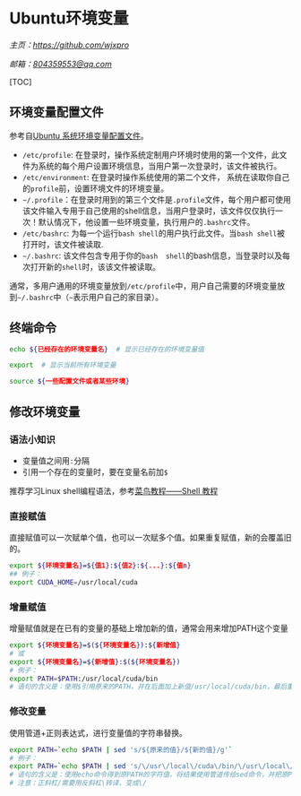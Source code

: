 # **Ubuntu环境变量**
*主页：https://github.com/wjxpro*

*邮箱：804359553@qq.com*

[TOC]

## 环境变量配置文件
参考自[Ubuntu 系统环境变量配置文件](https://blog.csdn.net/chan70707/article/details/81636327)。
+ `/etc/profile`: 在登录时，操作系统定制用户环境时使用的第一个文件，此文件为系统的每个用户设置环境信息，当用户第一次登录时，该文件被执行。
+ `/etc/environment`: 在登录时操作系统使用的第二个文件， 系统在读取你自己的`profile`前，设置环境文件的环境变量。
+ `~/.profile`：在登录时用到的第三个文件是`.profile`文件，每个用户都可使用该文件输入专用于自己使用的shell信息，当用户登录时，该文件仅仅执行一次！默认情况下，他设置一些环境变量，执行用户的`.bashrc`文件。
+ `/etc/bashrc`: 为每一个运行`bash shell`的用户执行此文件。当`bash shell`被打开时，该文件被读取.
+ `~/.bashrc`: 该文件包含专用于你的`bash  shell`的bash信息，当登录时以及每次打开新的`shell`时，该该文件被读取。

通常，多用户通用的环境变量放到`/etc/profile`中，用户自己需要的环境变量放到`~/.bashrc`中（`~`表示用户自己的家目录）。

## 终端命令
```bash
echo ${已经存在的环境变量名}  # 显示已经存在的环境变量值

export  # 显示当前所有环境变量

source ${一些配置文件或者某些环境}
```

## 修改环境变量
### 语法小知识
+ 变量值之间用`:`分隔
+ 引用一个存在的变量时，要在变量名前加`$`

推荐学习Linux shell编程语法，参考[菜鸟教程——Shell 教程](https://www.runoob.com/linux/linux-shell.html)

### 直接赋值
直接赋值可以一次赋单个值，也可以一次赋多个值。如果重复赋值，新的会覆盖旧的。
```bash
export ${环境变量名}=${值1}:${值2}:${...}:${值n}
## 例子：
export CUDA_HOME=/usr/local/cuda
```
### 增量赋值
增量赋值就是在已有的变量的基础上增加新的值，通常会用来增加PATH这个变量
```bash
export ${环境变量名}=$(${环境变量名}):${新增值}
# 或
export ${环境变量名}=${新增值}:$(${环境变量名})
# 例子：
export PATH=$PATH:/usr/local/cuda/bin
# 语句的含义是：使用$引用原来的PATH，并在后面加上新值/usr/local/cuda/bin，最后重新赋值给PATH
```
### 修改变量
使用管道+正则表达式，进行变量值的字符串替换。
```bash
export PATH=`echo $PATH | sed 's/${原来的值}/${新的值}/g'`
# 例子：
export PATH=`echo $PATH | sed 's/\/usr\/local\/cuda\/bin/\/usr\/local\/cuda-10.1\/bin/g'`
# 语句的含义是：使用echo命令得到原PATH的字符值，将结果使用管道传给sed命令，并把原PATH中的/usr/local/cuda/bin替换为/usr/local/cuda-10.1/bin，最后将得到的新字符串赋值给PATH
# 注意：正斜杠/需要用反斜杠\转译，变成\/
```

